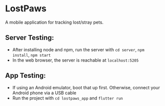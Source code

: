 # LostPaws

A mobile application for tracking lost/stray pets.

## Server Testing:
* After installing node and npm, run the server with `cd server`, `npm install`, `npm start`
* In the web browser, the server is reachable at `localhost:5205`

## App Testing:
* If using an Android emulator, boot that up first. Otherwise, connect your Android phone via a USB cable
* Run the project with `cd lostpaws_app` and `flutter run`
